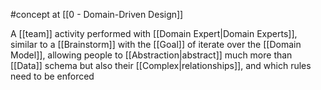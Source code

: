 #concept at [[0 - Domain-Driven Design]]

A [[team]] activity performed with [[Domain Expert|Domain Experts]], similar to a [[Brainstorm]] with the [[Goal]] of iterate over the [[Domain Model]], allowing people to [[Abstraction|abstract]] much more than [[Data]] schema but also their [[Complex|relationships]], and which rules need to be enforced